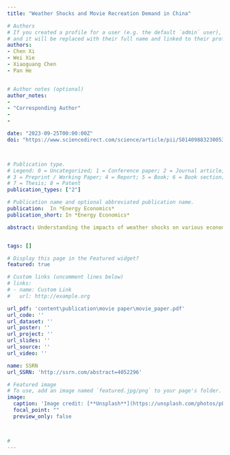 ```yaml
---
title: "Weather Shocks and Movie Recreation Demand in China"

# Authors
# If you created a profile for a user (e.g. the default `admin` user), write the username (folder name) here 
# and it will be replaced with their full name and linked to their profile.
authors:
- Chen Xi
- Wei Xie
- Xiaoguang Chen
- Pan He


# Author notes (optional)
author_notes:
-
- "Corresponding Author"
- 
-

date: "2023-09-25T00:00:00Z"
doi: "https://www.sciencedirect.com/science/article/pii/S0140988323005364"



# Publication type.
# Legend: 0 = Uncategorized; 1 = Conference paper; 2 = Journal article;
# 3 = Preprint / Working Paper; 4 = Report; 5 = Book; 6 = Book section;
# 7 = Thesis; 8 = Patent
publication_types: ["2"]

# Publication name and optional abbreviated publication name.
publication:  In *Energy Economics*
publication_short: In *Energy Economics*

abstract: Understanding the impacts of weather shocks on various economic sectors is crucial for designing effective climate policies. While previous studies have focused mainly on the agricultural and industrial sectors, there has been limited exploration of weather effects on the service sector, particularly in emerging economies. This study addresses this research gap by analyzing high-frequency movie-viewing records of 49 major cities in China between 2015 and 2017 to examine the effects of weather shocks on in-theater movie recreation. The findings reveal that both extreme temperatures and pouring rains significantly reduce movie demand. We also investigate the relationship between weather and movie supply at both extensive and intensive margins, and confirm the weather-movie demand results are not driven by supply-side dynamics. The back-of-the-envelope calculation indicates that extreme temperatures led to a loss of 5.14 million moviegoers and a 311.32 million Chinese Yuan loss in box office revenue for the Chinese film market in 2017, while losses due to pouring rains amounted to 1.28 million audiences and 69.16 million Chinese Yuan in revenues. This paper highlights the significant damage caused by current extreme weather conditions to China's film market and emphasizes that such damage is expected to worsen in the future with the intensification of climate change.


tags: []

# Display this page in the Featured widget?
featured: true

# Custom links (uncomment lines below)
# links:
# - name: Custom Link
#   url: http://example.org

url_pdf: 'content\publication\movie paper\movie_paper.pdf'
url_code: ''
url_dataset: ''
url_poster: ''
url_project: ''
url_slides: ''
url_source: ''
url_video: ''

name: SSRN
url_SSRN: 'http://ssrn.com/abstract=4052296'

# Featured image
# To use, add an image named `featured.jpg/png` to your page's folder. 
image:
  caption: 'Image credit: [**Unsplash**](https://unsplash.com/photos/pLCdAaMFLTE)'
  focal_point: ""
  preview_only: false



#
---
```

